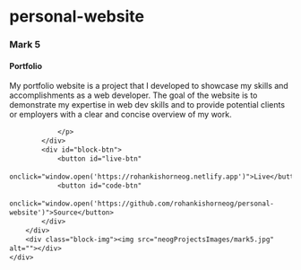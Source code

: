 # personal-website

   <div id="block">
        <div class="text-contents">
            <div id="block-text">
                <h3>Mark 5</h3>
                <h4>Portfolio</h4>
                <p>My portfolio website is a project that I developed to showcase my skills and accomplishments as a web
                    developer. The goal of the website is to demonstrate my expertise in web dev skills and to provide
                    potential clients or employers with a clear and concise overview of my work.

                </p>
            </div>
            <div id="block-btn">
                <button id="live-btn"
                    onclick="window.open('https://rohankishorneog.netlify.app')">Live</button>
                <button id="code-btn"
                    onclick="window.open('https://github.com/rohankishorneog/personal-website')">Source</button>
            </div>
        </div>
        <div class="block-img"><img src="neogProjectsImages/mark5.jpg" alt=""></div>
    </div>

